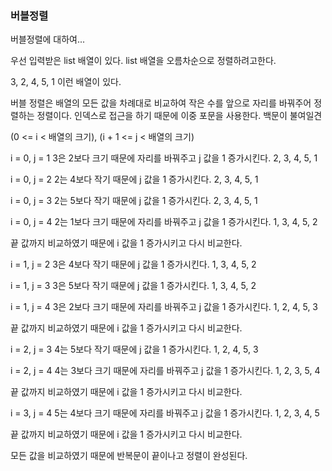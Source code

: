### 버블정렬

버블정렬에 대하여...

우선 입력받은 list 배열이 있다.
list 배열을 오름차순으로 정렬하려고한다.

3, 2, 4, 5, 1 이런 배열이 있다.

버블 정렬은 배열의 모든 값을 차례대로 비교하여 작은 수를 앞으로 자리를 바꿔주어 정렬하는 정렬이다.
인덱스로 접근을 하기 때문에 이중 포문을 사용한다.
백문이 불여일견

(0 <= i < 배열의 크기), (i + 1 <= j < 배열의 크기)

i = 0, j = 1
3은 2보다 크기 때문에 자리를 바꿔주고 j 값을 1 증가시킨다.
2, 3, 4, 5, 1

i = 0, j = 2
2는 4보다 작기 때문에 j 값을 1 증가시킨다.
2, 3, 4, 5, 1

i = 0, j = 3
2는 5보다 작기 때문에 j 값을 1 증가시킨다.
2, 3, 4, 5, 1

i = 0, j = 4
2는 1보다 크기 때문에 자리를 바꿔주고 j 값을 1 증가시킨다.
1, 3, 4, 5, 2

끝 값까지 비교하였기 때문에 i 값을 1 증가시키고 다시 비교한다.

i = 1, j = 2
3은 4보다 작기 때문에 j 값을 1 증가시킨다.
1, 3, 4, 5, 2

i = 1, j = 3
3은 5보다 작기 때문에 j 값을 1 증가시킨다.
1, 3, 4, 5, 2

i = 1, j = 4
3은 2보다 크기 때문에 자리를 바꿔주고 j 값을 1 증가시킨다.
1, 2, 4, 5, 3

끝 값까지 비교하였기 때문에 i 값을 1 증가시키고 다시 비교한다.

i = 2, j = 3
4는 5보다 작기 때문에 j 값을 1 증가시킨다.
1, 2, 4, 5, 3

i = 2, j = 4
4는 3보다 크기 때문에 자리를 바꿔주고 j 값을 1 증가시킨다.
1, 2, 3, 5, 4

끝 값까지 비교하였기 때문에 i 값을 1 증가시키고 다시 비교한다.

i = 3, j = 4
5는 4보다 크기 때문에 자리를 바꿔주고 j 값을 1 증가시킨다.
1, 2, 3, 4, 5

끝 값까지 비교하였기 때문에 i 값을 1 증가시키고 다시 비교한다.

모든 값을 비교하였기 때문에 반복문이 끝이나고 정렬이 완성된다.

